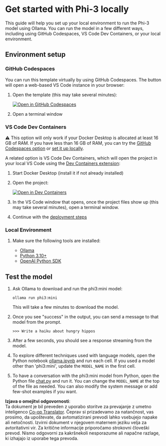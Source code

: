 <!--
CO_OP_TRANSLATOR_METADATA:
{
  "original_hash": "3edae6aebc3d0143037109e8af58f1ac",
  "translation_date": "2025-05-09T07:20:48+00:00",
  "source_file": "md/01.Introduction/01/01.EnvironmentSetup.md",
  "language_code": "sl"
}
-->
# Get started with Phi-3 locally

This guide will help you set up your local environment to run the Phi-3 model using Ollama. You can run the model in a few different ways, including using GitHub Codespaces, VS Code Dev Containers, or your local environment.

## Environment setup

### GitHub Codespaces

You can run this template virtually by using GitHub Codespaces. The button will open a web-based VS Code instance in your browser:

1. Open the template (this may take several minutes):

    [![Open in GitHub Codespaces](https://github.com/codespaces/badge.svg)](https://codespaces.new/microsoft/phi-3cookbook)

2. Open a terminal window

### VS Code Dev Containers

⚠️ This option will only work if your Docker Desktop is allocated at least 16 GB of RAM. If you have less than 16 GB of RAM, you can try the [GitHub Codespaces option](../../../../../md/01.Introduction/01) or [set it up locally](../../../../../md/01.Introduction/01).

A related option is VS Code Dev Containers, which will open the project in your local VS Code using the [Dev Containers extension](https://marketplace.visualstudio.com/items?itemName=ms-vscode-remote.remote-containers):

1. Start Docker Desktop (install it if not already installed)  
2. Open the project:

    [![Open in Dev Containers](https://img.shields.io/static/v1?style=for-the-badge&label=Dev%20Containers&message=Open&color=blue&logo=visualstudiocode)](https://vscode.dev/redirect?url=vscode://ms-vscode-remote.remote-containers/cloneInVolume?url=https://github.com/microsoft/phi-3cookbook)

3. In the VS Code window that opens, once the project files show up (this may take several minutes), open a terminal window.  
4. Continue with the [deployment steps](../../../../../md/01.Introduction/01)

### Local Environment

1. Make sure the following tools are installed:

    * [Ollama](https://ollama.com/)  
    * [Python 3.10+](https://www.python.org/downloads/)  
    * [OpenAI Python SDK](https://pypi.org/project/openai/)

## Test the model

1. Ask Ollama to download and run the phi3:mini model:

    ```shell
    ollama run phi3:mini
    ```

    This will take a few minutes to download the model.

2. Once you see "success" in the output, you can send a message to that model from the prompt.

    ```shell
    >>> Write a haiku about hungry hippos
    ```

3. After a few seconds, you should see a response streaming from the model.

4. To explore different techniques used with language models, open the Python notebook [ollama.ipynb](../../../../../code/01.Introduce/ollama.ipynb) and run each cell. If you used a model other than 'phi3:mini', update the `MODEL_NAME` in the first cell.

5. To have a conversation with the phi3:mini model from Python, open the Python file [chat.py](../../../../../code/01.Introduce/chat.py) and run it. You can change the `MODEL_NAME` at the top of the file as needed. You can also modify the system message or add few-shot examples if you want.

**Izjava o omejitvi odgovornosti**:  
Ta dokument je bil preveden z uporabo storitve za prevajanje z umetno inteligenco [Co-op Translator](https://github.com/Azure/co-op-translator). Čeprav si prizadevamo za natančnost, vas prosimo, da upoštevate, da avtomatizirani prevodi lahko vsebujejo napake ali netočnosti. Izvirni dokument v njegovem maternem jeziku velja za avtoritativni vir. Za kritične informacije priporočamo strokovni človeški prevod. Nismo odgovorni za kakršnekoli nesporazume ali napačne razlage, ki izhajajo iz uporabe tega prevoda.